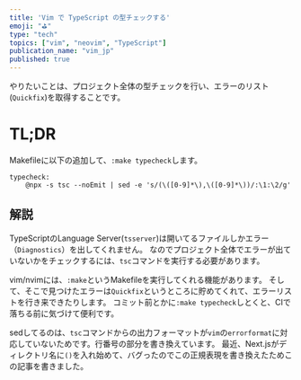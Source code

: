 ```yaml
---
title: 'Vim で TypeScript の型チェックする'
emoji: "⛳"
type: "tech"
topics: ["vim", "neovim", "TypeScript"]
publication_name: "vim_jp"
published: true
---
```


やりたいことは、プロジェクト全体の型チェックを行い、エラーのリスト(`Quickfix`)を取得することです。

# TL;DR

Makefileに以下の追加して、`:make typecheck`します。

```:Makefile
typecheck:
	@npx -s tsc --noEmit | sed -e 's/(\([0-9]*\),\([0-9]*\))/:\1:\2/g'
```

## 解説

TypeScriptのLanguage Server(`tsserver`)は開いてるファイルしかエラー（`Diagnostics`）を出してくれません。
なのでプロジェクト全体でエラーが出ていないかをチェックするには、`tsc`コマンドを実行する必要があります。

vim/nvimには、`:make`というMakefileを実行してくれる機能があります。
そして、そこで見つけたエラーは`Quickfix`というところに貯めてくれて、エラーリストを行き来できたりします。
コミット前とかに`:make typecheck`しとくと、CIで落ちる前に気づけて便利です。

sedしてるのは、`tsc`コマンドからの出力フォーマットが`vim`の`errorformat`に対応していないためです。行番号の部分を書き換えています。
最近、Next.jsがディレクトリ名に`()`を入れ始めて、バグったのでこの正規表現を書き換えたためこの記事を書きました。
